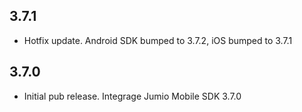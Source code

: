## 3.7.1

* Hotfix update. Android SDK bumped to 3.7.2, iOS bumped to 3.7.1


## 3.7.0

* Initial pub release. Integrage Jumio Mobile SDK 3.7.0
